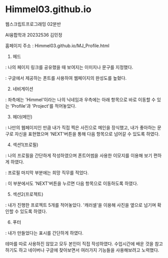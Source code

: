 # Himmel03.github.io


웹스크립트프로그래밍 02분반

AI융합학과 20232536 김민정


홈페이지 주소 : Himmel03.github.io/MJ_Profile.html


1. 헤드
   
 : 나의 페이지 링크를 공유했을 때 보여지는 이미지나 문구를 지정했다.
 
 : 구글에서 제공하는 폰트를 사용하여 웹페이지의 완성도를 높혔다.

 
2. 네비게이션

 : 좌측에는 'Himmel'이라는 나의 닉네임과 우측에는 아래 항목으로 바로 이동할 수 있는 'Profile'과 'Project'를 적어놓았다.

 
3. 헤더(메인)

 : 나만의 웹페이지인 만큼 내가 직접 찍은 사진으로 메인을 장식했고, 내가 좋아하는 문구로 자신을 표현했으며 'NEXT'버튼을 통해 다음 항목으로 넘어갈 수 있도록 하였다.

 
4. 섹션1(프로필)

 : 나의 프로필을 간단하게 작성하였으며 폰트어썸을 사용한 이모지를 이용해 보기 편하게 하였다.
 
 : 프로필 마지막 부분에는 희망 직무를 적었다.
 
 : 이 부분에서도 'NEXT'버튼을 누르면 다음 항목으로 이동하도록 하였다.

 
5. 섹션2(프로젝트)

 : 내가 진행한 프로젝트 5개를 적어놓았다. '캐러셀'을 이용해 사진을 옆으로 넘기며 확인할 수 있도록 하였다.

 
6. 푸터
    
 : 내가 만들었다는 표시를 간단하게 하였다.

 

테마를 따로 사용하진 않았고 모두 본인이 직접 작성하였다.
수업시간에 배운 것을 참고하기도 하고 네이버나 구글에 찾아보면서 여러가지 기능들을 사용해보려고 노력했다.
